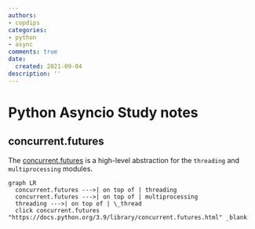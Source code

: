```yaml
---
authors:
- copdips
categories:
- python
- async
comments: true
date:
  created: 2021-09-04
description: ''
---
```


# Python Asyncio Study notes

<!-- more -->

## concurrent.futures

The [concurrent.futures](https://docs.python.org/3.9/library/concurrent.futures.html) is a high-level abstraction for the `threading` and `multiprocessing` modules.

```mermaid!
graph LR
  concurrent.futures --->| on top of | threading
  concurrent.futures --->| on top of | multiprocessing
  threading --->| on top of | \_thread
  click concurrent.futures "https://docs.python.org/3.9/library/concurrent.futures.html" _blank
```
